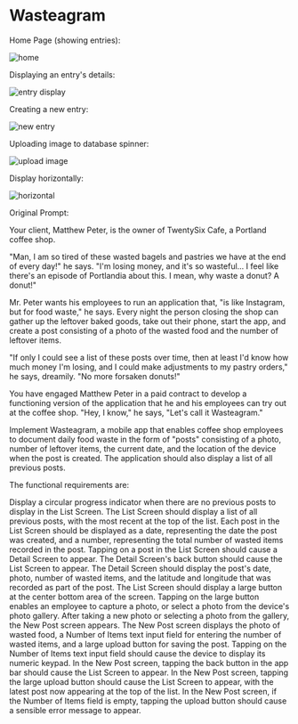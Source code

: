 # Wasteagram

Home Page (showing entries):

![home](https://github.com/pstumbaugh/PORTFOLIO-Web-Development-HTML5-CSS-Node.js-JavaScript-C-Cpp-Rust-Assembly-Language/blob/main/Mobile%20Apps/Wasteagram/EXAMPLES/home%20page%20of%20entries.png?raw=true)


Displaying an entry's details:

![entry display](https://github.com/pstumbaugh/PORTFOLIO-Web-Development-HTML5-CSS-Node.js-JavaScript-C-Cpp-Rust-Assembly-Language/blob/main/Mobile%20Apps/Wasteagram/EXAMPLES/entry%20display.png?raw=true)


Creating a new entry:

![new entry](https://github.com/pstumbaugh/PORTFOLIO-Web-Development-HTML5-CSS-Node.js-JavaScript-C-Cpp-Rust-Assembly-Language/blob/main/Mobile%20Apps/Wasteagram/EXAMPLES/new%20entry.png?raw=true)


Uploading image to database spinner:

![upload image](https://github.com/pstumbaugh/PORTFOLIO-Web-Development-HTML5-CSS-Node.js-JavaScript-C-Cpp-Rust-Assembly-Language/blob/main/Mobile%20Apps/Wasteagram/EXAMPLES/uploading%20picture%20spinner.png?raw=true)


Display horizontally:

![horizontal](https://github.com/pstumbaugh/PORTFOLIO-Web-Development-HTML5-CSS-Node.js-JavaScript-C-Cpp-Rust-Assembly-Language/blob/main/Mobile%20Apps%20(in%20progress)/Call%20Me%20Maybe/EXAMPLES/profile%20tab.png?raw=true)










Original Prompt:

Your client, Matthew Peter, is the owner of TwentySix Cafe, a Portland coffee shop.

"Man, I am so tired of these wasted bagels and pastries we have at the end of every day!" he says. "I'm losing money, and it's so wasteful... I feel like there's an episode of Portlandia about this. I mean, why waste a donut? A donut!"

Mr. Peter wants his employees to run an application that, "is like Instagram, but for food waste," he says. Every night the person closing the shop can gather up the leftover baked goods, take out their phone, start the app, and create a post consisting of a photo of the wasted food and the number of leftover items.

"If only I could see a list of these posts over time, then at least I'd know how much money I'm losing, and I could make adjustments to my pastry orders," he says, dreamily. "No more forsaken donuts!"

You have engaged Matthew Peter in a paid contract to develop a functioning version of the application that he and his employees can try out at the coffee shop. "Hey, I know," he says, "Let's call it Wasteagram."

Implement Wasteagram, a mobile app that enables coffee shop employees to document daily food waste in the form of "posts" consisting of a photo, number of leftover items, the current date, and the location of the device when the post is created. The application should also display a list of all previous posts.

The functional requirements are:

Display a circular progress indicator when there are no previous posts to display in the List Screen.
The List Screen should display a list of all previous posts, with the most recent at the top of the list.
Each post in the List Screen should be displayed as a date, representing the date the post was created, and a number, representing the total number of wasted items recorded in the post.
Tapping on a post in the List Screen should cause a Detail Screen to appear. The Detail Screen's back button should cause the List Screen to appear.
The Detail Screen should display the post's date, photo, number of wasted items, and the latitude and longitude that was recorded as part of the post.
The List Screen should display a large button at the center bottom area of the screen.
Tapping on the large button enables an employee to capture a photo, or select a photo from the device's photo gallery.
After taking a new photo or selecting a photo from the gallery, the New Post screen appears.
The New Post screen displays the photo of wasted food, a Number of Items text input field for entering the number of wasted items, and a large upload button for saving the post.
Tapping on the Number of Items text input field should cause the device to display its numeric keypad.
In the New Post screen, tapping the back button in the app bar should cause the List Screen to appear.
In the New Post screen, tapping the large upload button should cause the List Screen to appear, with the latest post now appearing at the top of the list.
In the New Post screen, if the Number of Items field is empty, tapping the upload button should cause a sensible error message to appear.

